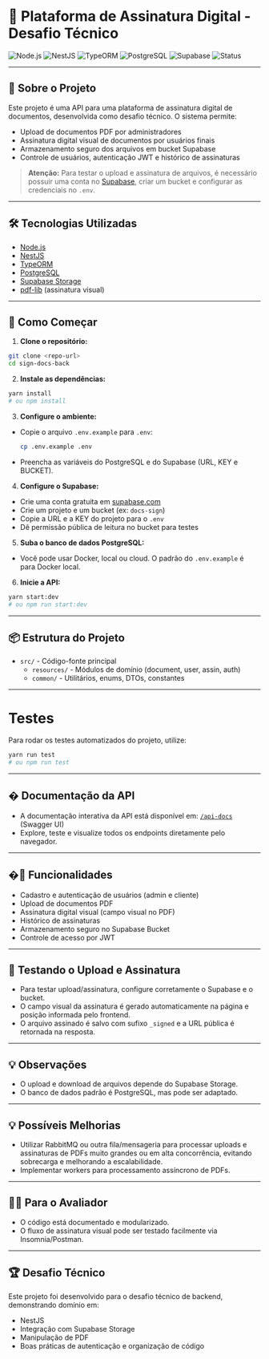 # 📄 Plataforma de Assinatura Digital - Desafio Técnico

![Node.js](https://img.shields.io/badge/Node.js-18.x-green?logo=node.js)
![NestJS](https://img.shields.io/badge/NestJS-11.x-red?logo=nestjs)
![TypeORM](https://img.shields.io/badge/TypeORM-0.3.x-blue?logo=typeorm)
![PostgreSQL](https://img.shields.io/badge/PostgreSQL-14.x-blue?logo=postgresql)
![Supabase](https://img.shields.io/badge/Supabase-Storage-green?logo=supabase)
![Status](https://img.shields.io/badge/Desafio%20T%C3%A9cnico-100%25%20Backend-brightgreen)

---

## 🚀 Sobre o Projeto

Este projeto é uma API para uma plataforma de assinatura digital de documentos, desenvolvida como desafio técnico. O sistema permite:

- Upload de documentos PDF por administradores
- Assinatura digital visual de documentos por usuários finais
- Armazenamento seguro dos arquivos em bucket Supabase
- Controle de usuários, autenticação JWT e histórico de assinaturas

> **Atenção:** Para testar o upload e assinatura de arquivos, é necessário possuir uma conta no [Supabase](https://supabase.com/), criar um bucket e configurar as credenciais no `.env`.

---

## 🛠️ Tecnologias Utilizadas

- [Node.js](https://nodejs.org/)
- [NestJS](https://nestjs.com/)
- [TypeORM](https://typeorm.io/)
- [PostgreSQL](https://www.postgresql.org/)
- [Supabase Storage](https://supabase.com/storage)
- [pdf-lib](https://pdf-lib.js.org/) (assinatura visual)

---

## 🏁 Como Começar

1. **Clone o repositório:**

  ```bash
  git clone <repo-url>
  cd sign-docs-back
  ```

2. **Instale as dependências:**

  ```bash
  yarn install
  # ou npm install
  ```

3. **Configure o ambiente:**

  - Copie o arquivo `.env.example` para `.env`:
    ```bash
    cp .env.example .env
    ```
  - Preencha as variáveis do PostgreSQL e do Supabase (URL, KEY e BUCKET).

4. **Configure o Supabase:**
  - Crie uma conta gratuita em [supabase.com](https://supabase.com/)
  - Crie um projeto e um bucket (ex: `docs-sign`)
  - Copie a URL e a KEY do projeto para o `.env`
  - Dê permissão pública de leitura no bucket para testes

5. **Suba o banco de dados PostgreSQL:**
  - Você pode usar Docker, local ou cloud. O padrão do `.env.example` é para Docker local.

6. **Inicie a API:**

  ```bash
  yarn start:dev
  # ou npm run start:dev
  ```

---

## 📦 Estrutura do Projeto

- `src/` - Código-fonte principal
  - `resources/` - Módulos de domínio (document, user, assin, auth)
  - `common/` - Utilitários, enums, DTOs, constantes

---

# Testes

Para rodar os testes automatizados do projeto, utilize:

```bash
yarn run test
# ou npm run test
```

---

## � Documentação da API

- A documentação interativa da API está disponível em: [`/api-docs`](http://localhost:3000/api-docs) (Swagger UI)
- Explore, teste e visualize todos os endpoints diretamente pelo navegador.

---

## �📝 Funcionalidades

- Cadastro e autenticação de usuários (admin e cliente)
- Upload de documentos PDF
- Assinatura digital visual (campo visual no PDF)
- Histórico de assinaturas
- Armazenamento seguro no Supabase Bucket
- Controle de acesso por JWT

---

## 🧪 Testando o Upload e Assinatura

- Para testar upload/assinatura, configure corretamente o Supabase e o bucket.
- O campo visual da assinatura é gerado automaticamente na página e posição informada pelo frontend.
- O arquivo assinado é salvo com sufixo `_signed` e a URL pública é retornada na resposta.

---

## 💡 Observações

- O upload e download de arquivos depende do Supabase Storage.
- O banco de dados padrão é PostgreSQL, mas pode ser adaptado.

---

## 💡 Possíveis Melhorias 

- Utilizar RabbitMQ ou outra fila/mensageria para processar uploads e assinaturas de PDFs muito grandes ou em alta concorrência, evitando sobrecarga e melhorando a escalabilidade.
- Implementar workers para processamento assíncrono de PDFs.

---

## 👨‍💻 Para o Avaliador

- O código está documentado e modularizado.
- O fluxo de assinatura visual pode ser testado facilmente via Insomnia/Postman.

---

## 🏆 Desafio Técnico

Este projeto foi desenvolvido para o desafio técnico de backend, demonstrando domínio em:
- NestJS
- Integração com Supabase Storage
- Manipulação de PDF
- Boas práticas de autenticação e organização de código
